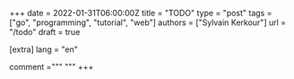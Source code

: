 +++
date = 2022-01-31T06:00:00Z
title = "TODO"
type = "post"
tags = ["go", "programming", "tutorial", "web"]
authors = ["Sylvain Kerkour"]
url = "/todo"
draft = true

[extra]
lang = "en"

comment ="""
"""
+++
